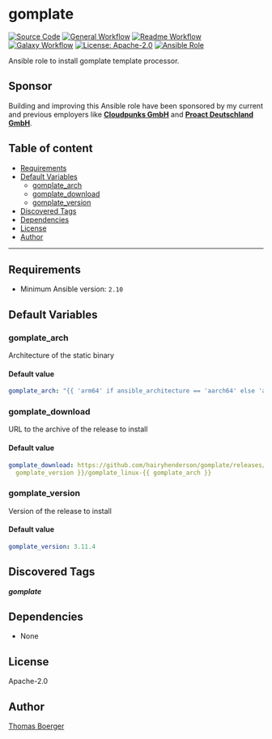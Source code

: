 # gomplate

[![Source Code](https://img.shields.io/badge/github-source%20code-blue?logo=github&amp;logoColor=white)](https://github.com/rolehippie/gomplate)
[![General Workflow](https://github.com/rolehippie/gomplate/actions/workflows/general.yml/badge.svg)](https://github.com/rolehippie/gomplate/actions/workflows/general.yml)
[![Readme Workflow](https://github.com/rolehippie/gomplate/actions/workflows/readme.yml/badge.svg)](https://github.com/rolehippie/gomplate/actions/workflows/readme.yml)
[![Galaxy Workflow](https://github.com/rolehippie/gomplate/actions/workflows/galaxy.yml/badge.svg)](https://github.com/rolehippie/gomplate/actions/workflows/galaxy.yml)
[![License: Apache-2.0](https://img.shields.io/github/license/rolehippie/gomplate)](https://github.com/rolehippie/gomplate/blob/master/LICENSE)
[![Ansible Role](https://img.shields.io/badge/role-rolehippie.gomplate-blue)](https://galaxy.ansible.com/rolehippie/gomplate)

Ansible role to install gomplate template processor.

## Sponsor

Building and improving this Ansible role have been sponsored by my current and previous employers like **[Cloudpunks GmbH](https://cloudpunks.de)** and **[Proact Deutschland GmbH](https://www.proact.eu)**.

## Table of content

- [Requirements](#requirements)
- [Default Variables](#default-variables)
  - [gomplate_arch](#gomplate_arch)
  - [gomplate_download](#gomplate_download)
  - [gomplate_version](#gomplate_version)
- [Discovered Tags](#discovered-tags)
- [Dependencies](#dependencies)
- [License](#license)
- [Author](#author)

---

## Requirements

- Minimum Ansible version: `2.10`


## Default Variables

### gomplate_arch

Architecture of the static binary

#### Default value

```YAML
gomplate_arch: "{{ 'arm64' if ansible_architecture == 'aarch64' else 'amd64' }}"
```

### gomplate_download

URL to the archive of the release to install

#### Default value

```YAML
gomplate_download: https://github.com/hairyhenderson/gomplate/releases/download/v{{
  gomplate_version }}/gomplate_linux-{{ gomplate_arch }}
```

### gomplate_version

Version of the release to install

#### Default value

```YAML
gomplate_version: 3.11.4
```

## Discovered Tags

**_gomplate_**


## Dependencies

- None

## License

Apache-2.0

## Author

[Thomas Boerger](https://github.com/tboerger)
